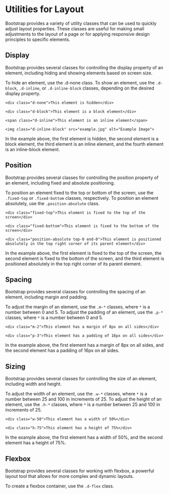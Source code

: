 # Utilities for Layout

Bootstrap provides a variety of utility classes that can be used to quickly adjust layout properties. These classes are useful for making small adjustments to the layout of a page or for applying responsive design principles to specific elements.

## Display

Bootstrap provides several classes for controlling the display property of an element, including hiding and showing elements based on screen size.

To hide an element, use the .d-none class. To show an element, use the `.d-block`, `.d-inline`, or `.d-inline-block` classes, depending on the desired display property.

````
<div class="d-none">This element is hidden</div>

<div class="d-block">This element is a block element</div>

<span class="d-inline">This element is an inline element</span>

<img class="d-inline-block" src="example.jpg" alt="Example Image">
````

In the example above, the first element is hidden, the second element is a block element, the third element is an inline element, and the fourth element is an inline-block element.

## Position

Bootstrap provides several classes for controlling the position property of an element, including fixed and absolute positioning.

To position an element fixed to the top or bottom of the screen, use the `.fixed-top` or `.fixed-bottom` classes, respectively. To position an element absolutely, use the `.position-absolute` class.

````
<div class="fixed-top">This element is fixed to the top of the screen</div>

<div class="fixed-bottom">This element is fixed to the bottom of the screen</div>

<div class="position-absolute top-0 end-0">This element is positioned absolutely in the top right corner of its parent element</div>
````

In the example above, the first element is fixed to the top of the screen, the second element is fixed to the bottom of the screen, and the third element is positioned absolutely in the top right corner of its parent element.

## Spacing
Bootstrap provides several classes for controlling the spacing of an element, including margin and padding.

To adjust the margin of an element, use the `.m-*` classes, where `*` is a number between 0 and 5. To adjust the padding of an element, use the `.p-*` classes, where `*` is a number between 0 and 5.

````
<div class="m-2">This element has a margin of 8px on all sides</div>

<div class="p-3">This element has a padding of 16px on all sides</div>
````

In the example above, the first element has a margin of 8px on all sides, and the second element has a padding of 16px on all sides.

## Sizing
Bootstrap provides several classes for controlling the size of an element, including width and height.

To adjust the width of an element, use the `.w-*` classes, where `*` is a number between 25 and 100 in increments of 25. To adjust the height of an element, use the `.h-*` classes, where `*` is a number between 25 and 100 in increments of 25.

````
<div class="w-50">This element has a width of 50%</div>

<div class="h-75">This element has a height of 75%</div>
````

In the example above, the first element has a width of 50%, and the second element has a height of 75%.

## Flexbox
Bootstrap provides several classes for working with flexbox, a powerful layout tool that allows for more complex and dynamic layouts.

To create a flexbox container, use the `.d-flex` class.
